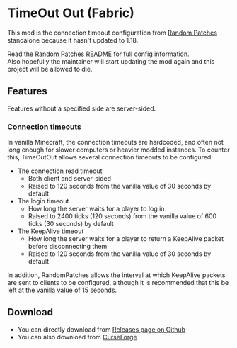 # TimeOut Out (Fabric)

This mod is the connection timeout configuration from [Random Patches](https://github.com/TheRandomLabs/RandomPatches) standalone because it hasn't updated to 1.18.

Read the [Random Patches README](https://github.com/TheRandomLabs/RandomPatches) for full config information.  
Also hopefully the maintainer will start updating the mod again and this project will be allowed to die.

## Features

Features without a specified side are server-sided.

### Connection timeouts

In vanilla Minecraft, the connection timeouts are hardcoded, and often not long enough for
slower computers or heavier modded instances. To counter this, TimeOutOut allows several
connection timeouts to be configured:

* The connection read timeout
    * Both client and server-sided
    * Raised to 120 seconds from the vanilla value of 30 seconds by default
* The login timeout
    * How long the server waits for a player to log in
    * Raised to 2400 ticks (120 seconds) from the vanilla value of 600 ticks (30 seconds) by default
* The KeepAlive timeout
    * How long the server waits for a player to return a KeepAlive packet before disconnecting them
    * Raised to 120 seconds from the vanilla value of 30 seconds by default

In addition, RandomPatches allows the interval at which KeepAlive packets are sent to clients
to be configured, although it is recommended that this be left at the vanilla value of 15 seconds.

## Download

* You can directly download from [Releases page on Github](https://github.com/houby-studio/TimeOutOut/releases/latest)
* You can also download from [CurseForge](https://www.curseforge.com/minecraft/mc-mods/timeoutout-fabric)